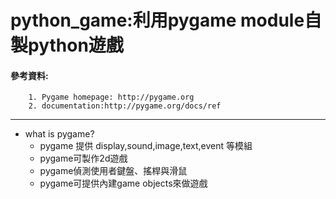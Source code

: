# python_game:利用pygame module自製python遊戲

#### **參考資料**:
        1. Pygame homepage: http://pygame.org
        2. documentation:http://pygame.org/docs/ref
 ------
* what is pygame?
  * pygame 提供 display,sound,image,text,event 等模組
  * pygame可製作2d遊戲
  * pygame偵測使用者鍵盤、搖桿與滑鼠
  * pygame可提供內建game objects來做遊戲
